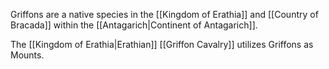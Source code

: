 Griffons are a native species in the [[Kingdom of Erathia]] and [[Country of Bracada]] within the [[Antagarich|Continent of Antagarich]].

The [[Kingdom of Erathia|Erathian]] [[Griffon Cavalry]] utilizes Griffons as Mounts.

